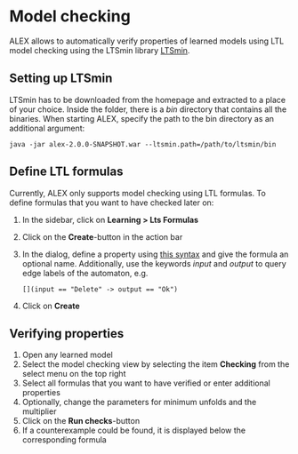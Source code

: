 # Model checking

ALEX allows to automatically verify properties of learned models using LTL model checking using the LTSmin library [LTSmin](ltsmin).


## Setting up LTSmin

LTSmin has to be downloaded from the homepage and extracted to a place of your choice.
Inside the folder, there is a *bin* directory that contains all the binaries.
When starting ALEX, specify the path to the bin directory as an additional argument:

`java -jar alex-2.0.0-SNAPSHOT.war --ltsmin.path=/path/to/ltsmin/bin`


## Define LTL formulas

Currently, ALEX only supports model checking using LTL formulas.
To define formulas that you want to have checked later on:

1. In the sidebar, click on **Learning > Lts Formulas**
2. Click on the **Create**-button in the action bar
3. In the dialog, define a property using [this syntax](ltl-syntax) and give the formula an optional name.
   Additionally, use the keywords *input* and *output* to query edge labels of the automaton, e.g. 
   
   `[](input == "Delete" -> output == "Ok")`
   
4. Click on **Create**


## Verifying properties

1. Open any learned model
2. Select the model checking view by selecting the item **Checking** from the select menu on the top right
3. Select all formulas that you want to have verified or enter additional properties
4. Optionally, change the parameters for minimum unfolds and the multiplier 
5. Click on the **Run checks**-button
6. If a counterexample could be found, it is displayed below the corresponding formula


[ltsmin]: https://ltsmin.utwente.nl/
[ltl-syntax]: https://ltsmin.utwente.nl/assets/man/ltsmin-ltl.html